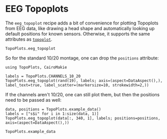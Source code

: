 # EEG Topoplots

The `eeg_topoplot` recipe adds a bit of convenience for plotting Topoplots from EEG data, like drawing a head shape and automatically looking up default positions for known sensors. Otherwise, it supports the same attributes as [`topoplot`](@ref).


```@docs
TopoPlots.eeg_topoplot
```



So for the standard 10/20 montage, one can drop the `positions` attribute:
```@example 1
using TopoPlots, CairoMakie

labels = TopoPlots.CHANNELS_10_20
TopoPlots.eeg_topoplot(rand(19), labels; axis=(aspect=DataAspect(),), label_text=true, label_scatter=(markersize=10, strokewidth=2,))
```

If the channels aren't 10/20, one can still plot them, but then the positions need to be passed as well:

```@example 1
data, positions = TopoPlots.example_data()
labels = ["s$i" for i in 1:size(data, 1)]
TopoPlots.eeg_topoplot(data[:, 340, 1], labels; positions=positions, axis=(aspect=DataAspect(),))
```

```docs
TopoPlots.example_data
```
